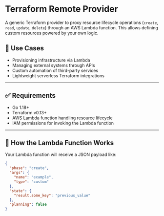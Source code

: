 # Terraform Remote Provider

A generic Terraform provider to proxy resource lifecycle operations (`create`, `read`, `update`, `delete`) through an AWS Lambda function. This allows defining custom resources powered by your own logic.

## 🔧 Use Cases

- Provisioning infrastructure via Lambda
- Managing external systems through APIs
- Custom automation of third-party services
- Lightweight serverless Terraform integrations

---

## ✅ Requirements

- Go 1.18+
- Terraform v0.13+
- AWS Lambda function handling resource lifecycle
- IAM permissions for invoking the Lambda function

---

## 🧠 How the Lambda Function Works

Your Lambda function will receive a JSON payload like:

```json
{
  "phase": "create",
  "args": {
    "name": "example",
    "type": "custom"
  },
  "state": {
    "result.some_key": "previous_value"
  },
  "planning": false
}
